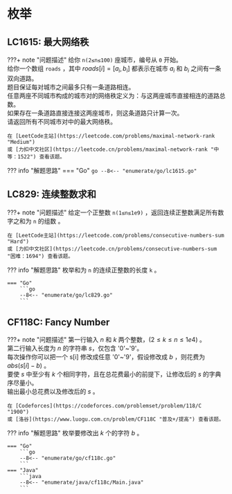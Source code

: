 # 枚举

## LC1615: 最大网络秩

???+ note "问题描述"
    给你 `n(2≤n≤100)` 座城市，编号从 `0` 开始。<br>
    给你一个数组 `roads` ，其中 $roads[i] = [a_i, b_i]$ 都表示在城市 $a_i$ 和 $b_i$ 之间有一条双向道路。<br>
    题目保证每对城市之间最多只有一条道路相连。<br>
    任意两座不同城市构成的城市对的网络秩定义为：与这两座城市直接相连的道路总数。<br>
    如果存在一条道路直接连接这两座城市，则这条道路只计算一次。<br>
    请返回所有不同城市对中的最大网络秩。

    在 [LeetCode主站](https://leetcode.com/problems/maximal-network-rank "Medium")
    或 [力扣中文社区](https://leetcode.cn/problems/maximal-network-rank "中等：1522") 查看该题。

??? info "解题思路"
    === "Go"
        ```go
        --8<-- "enumerate/go/lc1615.go"
        ```

## LC829: 连续整数求和

???+ note "问题描述"
    给定一个正整数 `n(1≤n≤1e9)` ，返回连续正整数满足所有数字之和为 `n` 的组数 。

    在 [LeetCode主站](https://leetcode.com/problems/consecutive-numbers-sum "Hard")
    或 [力扣中文社区](https://leetcode.cn/problems/consecutive-numbers-sum "困难：1694") 查看该题。

??? info "解题思路"
    枚举和为 `n` 的连续正整数的长度 `k` 。

    === "Go"
        ```go
        --8<-- "enumerate/go/lc829.go"
        ```

## CF118C: Fancy Number

???+ note "问题描述"
    第一行输入 $n$ 和 $k$ 两个整数，$(2≤k≤n≤1e4)$ 。<br>
    第二行输入长度为 $n$ 的字符串 $s$，仅包含 '0'~'9'。<br>
    每次操作你可以把一个 s[i] 修改成任意 '0'~'9'，假设修改成 $b$ ，则花费为 $abs(s[i]-b)$ 。<br>
    要使 $s$ 中至少有 $k$ 个相同字符，且在总花费最小的前提下，让修改后的 $s$ 的字典序尽量小。<br>
    输出最小总花费以及修改后的 $s$ 。

    在 [Codeforces](https://codeforces.com/problemset/problem/118/C "1900")
    或 [洛谷](https://www.luogu.com.cn/problem/CF118C "普及+/提高") 查看该题。

??? info "解题思路"
    枚举要修改出 $k$ 个的字符 $b$ 。

    === "Go"
        ```go
        --8<-- "enumerate/go/cf118c.go"
        ```
    === "Java"
        ```java
        --8<-- "enumerate/java/cf118c/Main.java"
        ```
